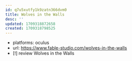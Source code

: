 ```yaml
---
id: q7u5xutfy1k9zatn366dvm0
title: Wolves in the Walls
desc: ''
updated: 1709318872658
created: 1709318798525
---
```


- platforms: oculus
- url: https://www.fable-studio.com/wolves-in-the-walls
- [!] review Wolves in the Walls